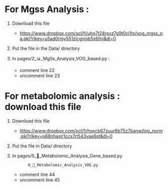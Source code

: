 # For Mgss Analysis :

1. Download this file
    - https://www.dropbox.com/scl/fi/uho7t24rsvz7g9t0cj1tx/vog_mgss_pa.pkl?rlkey=u5ad0rmy551zlcgnjsb5x6fnj&dl=0

2. Put the file in the Data/ directory

3. In pages/2_📊_MgSs_Analysis_VOG_based.py :

    - comment line 22 
    - uncomment line 23



# For metabolomic analysis : download this file

1. Download this file
    - https://www.dropbox.com/scl/fi/hoxcb67zuur6b75z7banw/log_norm.pkl?rlkey=p68nhasjr1ccx7rt543vae6st&dl=0

2. Put the file in Data/ directory

3. In   pages/5_🔵_Metabolomic_Analysis_Gene_based.py


              6_🔵_Metabolomic_Analysis_VOG.py

    - comment line 44
    - uncomment line 45
